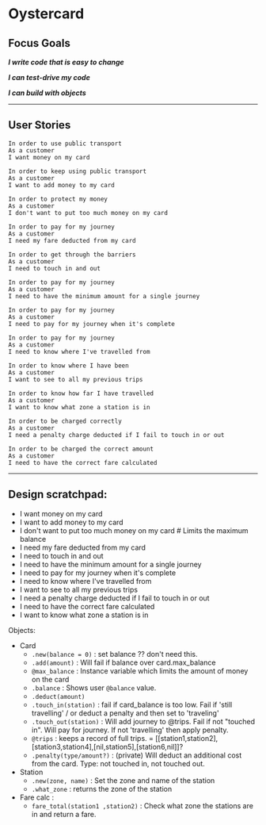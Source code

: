 # Oystercard

## Focus Goals

***I write code that is easy to change***

***I can test-drive my code***

***I can build with objects***



---

## User Stories

```
In order to use public transport
As a customer
I want money on my card

In order to keep using public transport
As a customer
I want to add money to my card

In order to protect my money
As a customer
I don't want to put too much money on my card

In order to pay for my journey
As a customer
I need my fare deducted from my card

In order to get through the barriers
As a customer
I need to touch in and out

In order to pay for my journey
As a customer
I need to have the minimum amount for a single journey

In order to pay for my journey
As a customer
I need to pay for my journey when it's complete

In order to pay for my journey
As a customer
I need to know where I've travelled from

In order to know where I have been
As a customer
I want to see to all my previous trips

In order to know how far I have travelled
As a customer
I want to know what zone a station is in

In order to be charged correctly
As a customer
I need a penalty charge deducted if I fail to touch in or out

In order to be charged the correct amount
As a customer
I need to have the correct fare calculated
```
---

## Design scratchpad:

- I want money on my card
- I want to add money to my card
- I don't want to put too much money on my card # Limits the maximum balance
- I need my fare deducted from my card
- I need to touch in and out
- I need to have the minimum amount for a single journey
- I need to pay for my journey when it's complete
- I need to know where I've travelled from
- I want to see to all my previous trips
- I need a penalty charge deducted if I fail to touch in or out
- I need to have the correct fare calculated
- I want to know what zone a station is in


Objects:
- Card
  - `.new(balance = 0)` : set balance ?? don't need this.
  - `.add(amount)` : Will fail if balance over card.max_balance
  - `@max_balance` : Instance variable which limits the amount of money on the card
  - `.balance` : Shows user `@balance` value.
  - `.deduct(amount)`
  - `.touch_in(station)` : fail if card_balance is too low. Fail if 'still travelling' / or deduct a penalty and then set to 'traveling'
  - `.touch_out(station)` : Will add journey to @trips. Fail if not "touched in". Will pay for journey. If not 'travelling' then apply penalty.
  - `@trips` : keeps a record of full trips. = [[station1,station2],[station3,station4],[nil,station5],[station6,nil]]?
  -  `.penalty(type/amount?)` : (private) Will deduct an additional cost from the card. Type: not touched in, not touched out.
- Station
  - `.new(zone, name)` : Set the zone and name of the station
  - `.what_zone` : returns the zone of the station
- Fare calc :
  - `fare_total(station1 ,station2)` : Check what zone the stations are in and return a fare.

